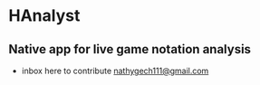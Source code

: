 # HAnalyst

## Native app for live game notation analysis

* inbox here to contribute nathygech111@gmail.com 
